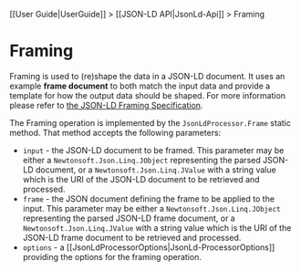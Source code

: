 [[User Guide|UserGuide]] > [[JSON-LD API|JsonLd-Api]] > Framing

# Framing

Framing is used to (re)shape the data in a JSON-LD document. It uses an example **frame document** to both match the input data and provide a template for how the output data should be shaped. For more information please refer to [the JSON-LD Framing Specification](https://json-ld.org/spec/latest/json-ld-framing/#framing).

The Framing operation is implemented by the `JsonLdProcessor.Frame` static method. That method accepts the following parameters:

* `input` - the JSON-LD document to be framed. This parameter may be either a `Newtonsoft.Json.Linq.JObject` representing the parsed JSON-LD document, or a `Newtonsoft.Json.Linq.JValue` with a string value which is the URI of the JSON-LD document to be retrieved and processed.
* `frame` - the JSON document defining the frame to be applied to the input. This parameter may be either a `Newtonsoft.Json.Linq.JObject` representing the parsed JSON-LD frame document, or a `Newtonsoft.Json.Linq.JValue` with a string value which is the URI of the JSON-LD frame document to be retrieved and processed.
* `options` -  a [[JsonLdProcessorOptions|JsonLd-ProcessorOptions]] providing the options for the framing operation.